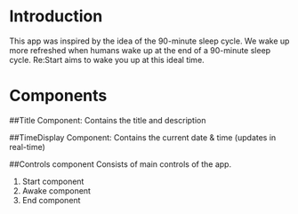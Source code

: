 # Introduction
This app was inspired by the idea of the 90-minute sleep cycle. We wake up more refreshed when humans wake up at the end of a 90-minute sleep cycle.
Re:Start aims to wake you up at this ideal time.

# Components

##Title Component:
Contains the title and description

##TimeDisplay Component:
Contains the current date & time (updates in real-time)

##Controls component
Consists of main controls of the app.
1. Start component
2. Awake component
3. End component
